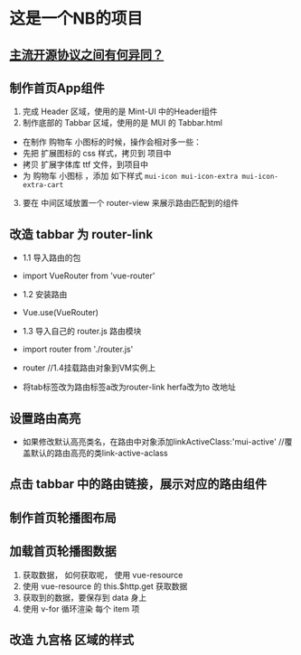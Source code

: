 # 这是一个NB的项目
## [主流开源协议之间有何异同？](https://www.zhihu.com/question/19568896)
## 制作首页App组件
1. 完成 Header 区域，使用的是 Mint-UI 中的Header组件
2. 制作底部的 Tabbar 区域，使用的是 MUI 的 Tabbar.html
 + 在制作 购物车 小图标的时候，操作会相对多一些：
 + 先把 扩展图标的 css 样式，拷贝到 项目中
 + 拷贝 扩展字体库 ttf 文件，到项目中
 + 为 购物车 小图标 ，添加 如下样式 `mui-icon mui-icon-extra mui-icon-extra-cart`
3. 要在 中间区域放置一个 router-view 来展示路由匹配到的组件

## 改造 tabbar 为 router-link
+ 1.1 导入路由的包
+ import VueRouter from 'vue-router'
+ 1.2 安装路由
+ Vue.use(VueRouter)
+ 1.3 导入自己的 router.js 路由模块
+ import router from './router.js'
+ router //1.4挂载路由对象到VM实例上

+  将tab标签改为路由标签a改为router-link  herfa改为to  改地址
## 设置路由高亮
+  如果修改默认高亮类名，在路由中对象添加linkActiveClass:'mui-active' //覆盖默认的路由高亮的类link-active-aclass

## 点击 tabbar 中的路由链接，展示对应的路由组件

## 制作首页轮播图布局

## 加载首页轮播图数据
1. 获取数据， 如何获取呢， 使用 vue-resource
2. 使用 vue-resource 的 this.$http.get 获取数据
3. 获取到的数据，要保存到 data 身上
4. 使用 v-for 循环渲染 每个 item 项

## 改造 九宫格 区域的样式